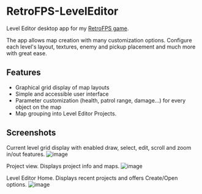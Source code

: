 # RetroFPS-LevelEditor

Level Editor desktop app for my [RetroFPS game](https://github.com/mmmdule/RetroFPS).

The app allows map creation with many customization options. Configure each level's layout, textures, enemy and pickup placement and much more with great ease.

## Features
- Graphical grid display of map layouts
- Simple and accessible user interface
- Parameter customization (health, patrol range, damage...) for every object on the map
- Map grouping into Level Editor Projects.

## Screenshots
Current level grid display with enabled draw, select, edit, scroll and zoom in/out features.
![image](https://github.com/mmmdule/RetroFPS-LevelEditor/assets/113645355/847014a4-2182-4dc4-971f-a1e312927c41)

Project view. Displays project info and maps.
![image](https://github.com/mmmdule/RetroFPS-LevelEditor/assets/113645355/0b75dfb2-38d9-4946-a03a-13432fb19ffe)

Level Editor Home. Displays recent projects and offers Create/Open options.
![image](https://github.com/mmmdule/RetroFPS-LevelEditor/assets/113645355/cc32e8aa-1fdb-4e9c-8c42-87df18f0e5b4)

